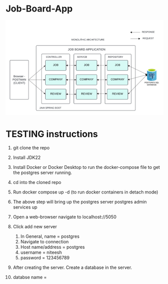 # Job-Board-App
![Monolithic System Desing of JobBoard Application](https://github.com/Niteesh-chowdary/Job-Board-App/blob/main/SPRING%20BOOT%20MONOLITHIC%20DESIGN-2.png)

# TESTING instructions

1. git clone the repo
2. Install JDK22
3. Install Docker or Docker Desktop to run the docker-compose file to get the postgres server running.
4. cd into the cloned repo
5. Run docker compose up -d (to run docker containers in detach mode)
6. The above step will bring up the postgres server postgres admin services up
7. Open a web-browser navigate to localhost://5050
8. Click add new server
   1. In General, name = postgres
   2. Navigate to connection
   3. Host name/address = postgres
   4. username = niteesh
   5. password = 123456789
  
9. After creating the server. Create a database in the server.
10. databse name = 
